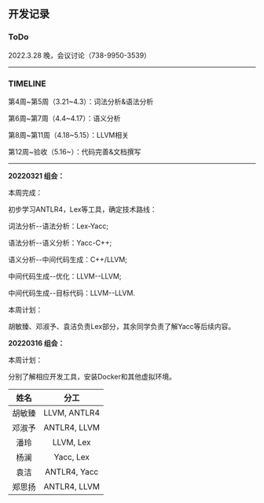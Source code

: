 ## 开发记录

### ToDo

2022.3.28 晚，会议讨论（738-9950-3539）

---

### TIMELINE

第4周\~第5周（3.21~4.3）：词法分析&语法分析

第6周\~第7周（4.4~4.17）：语义分析

第8周\~第11周（4.18~5.15）：LLVM相关

第12周\~验收（5.16~）：代码完善&文档撰写

---

**20220321 组会：**

本周完成：  

初步学习ANTLR4，Lex等工具，确定技术路线：

词法分析--语法分析：Lex-Yacc;

语法分析--语义分析：Yacc-C++;

语义分析--中间代码生成：C++/LLVM;

中间代码生成--优化：LLVM--LLVM;

中间代码生成--目标代码：LLVM--LLVM.

本周计划：

胡敏臻、邓淑予、袁洁负责Lex部分，其余同学负责了解Yacc等后续内容。


**20220316 组会：**

本周计划：

分别了解相应开发工具，安装Docker和其他虚拟环境。

|  姓名  |     分工      |
| :----: | :-----------: |
| 胡敏臻 | LLVM, ANTLR4 |
| 邓淑予 | ANTLR4, LLVM |
|  潘玲  |   LLVM, Lex   |
|  杨澜  |   Yacc, Lex   |
|  袁洁  | ANTLR4, Yacc |
| 郑思扬 | ANTLR4, LLVM |

